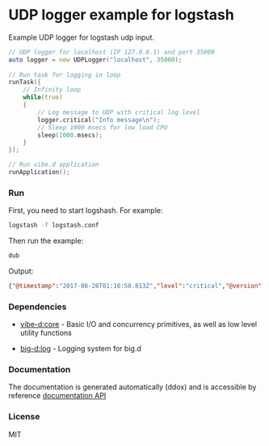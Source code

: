 # UDP logger example for logstash

Example UDP logger for logstash udp input.
``` d
// UDP logger for localhost (IP 127.0.0.1) and port 35000
auto logger = new UDPLogger("localhost", 35000);
 
// Run task for logging in loop
runTask({
    // Infinity loop
    while(true)
    {
        // Log message to UDP with critical log level
        logger.critical("Info message\n");
        // Sleep 1000 msecs for low load CPU
        sleep(1000.msecs);
    }
});

// Run vibe.d application
runApplication();

```

### Run
First, you need to start logshash. For example:
``` bash
logstash -f logstash.conf
```

Then run the example:

``` bash
dub
```

Output:
``` json
{"@timestamp":"2017-08-28T01:10:58.813Z","level":"critical","@version":"1","host":"127.0.0.1","time":"2017-08-28T04:10:58.811","message":"Info message\n","type":"bigd"}
```

### Dependencies
* [vibe-d:core] - Basic I/O and concurrency primitives, as well as low level utility functions
* [big-d:log] - Logging system for big.d


  [vibe-d:core]: <http://vibed.org/>
  [big-d:log]: <http://vibed.org/>

### Documentation
The documentation is generated automatically (ddox) and is accessible by reference [documentation API](https://llc-cereris.github.io/big.d/big/log/udplogger/UDPLogger.html)

### License
MIT
